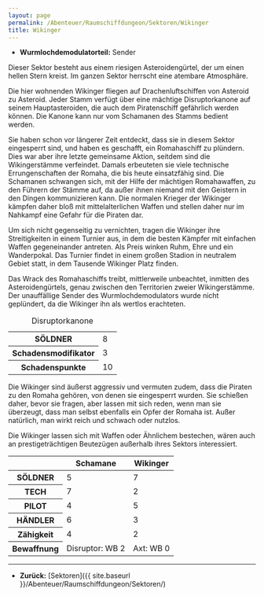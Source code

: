 ```yaml
---
layout: page
permalink: /Abenteuer/Raumschiffdungeon/Sektoren/Wikinger
title: Wikinger
---
```




- **Wurmlochdemodulatorteil:** Sender

Dieser Sektor besteht aus einem riesigen Asteroidengürtel, der um einen hellen Stern kreist. Im ganzen Sektor herrscht eine atembare Atmosphäre.

Die hier wohnenden Wikinger fliegen auf Drachenluftschiffen von Asteroid zu Asteroid. Jeder Stamm verfügt über eine mächtige Disruptorkanone auf seinem Hauptasteroiden, die auch dem Piratenschiff gefährlich werden können. Die Kanone kann nur vom Schamanen des Stamms bedient werden.

Sie haben schon vor längerer Zeit entdeckt, dass sie in diesem Sektor eingesperrt sind, und haben es geschafft, ein Romahaschiff zu plündern. Dies war aber ihre letzte gemeinsame Aktion, seitdem sind die Wikingerstämme verfeindet. Damals erbeuteten sie viele technische Errungenschaften der Romaha, die bis heute einsatzfähig sind. Die Schamanen schwangen sich, mit der Hilfe der mächtigen Romahawaffen, zu den Führern der Stämme auf, da außer ihnen niemand mit den Geistern in den Dingen kommunizieren kann. Die normalen Krieger der Wikinger kämpfen daher bloß mit mittelalterlichen Waffen und stellen daher nur im Nahkampf eine Gefahr für die Piraten dar.

Um sich nicht gegenseitig zu vernichten, tragen die Wikinger ihre Streitigkeiten in einem Turnier aus, in dem die besten Kämpfer mit einfachen Waffen gegeneinander antreten. Als Preis winken Ruhm, Ehre und ein Wanderpokal. Das Turnier findet in einem großen Stadion in neutralem Gebiet statt, in dem Tausende Wikinger Platz finden.

Das Wrack des Romahaschiffs treibt, mittlerweile unbeachtet, inmitten des Asteroidengürtels, genau zwischen den Territorien zweier Wikingerstämme. Der unauffällige Sender des Wurmlochdemodulators wurde nicht geplündert, da die Wikinger ihn als wertlos erachteten.

<table>
<caption>Disruptorkanone</caption>
<tbody>
<tr><th>SÖLDNER</th><td>8</td></tr>
<tr><th>Schadensmodifikator</th><td>3</td></tr>
<tr><th>Schadenspunkte</th><td>10</td></tr>
</tbody>
</table>

Die Wikinger sind äußerst aggressiv und vermuten zudem, dass die Piraten zu den Romaha gehören, von denen sie eingesperrt wurden. Sie schießen daher, bevor sie fragen, aber lassen mit sich reden, wenn man sie überzeugt, dass man selbst ebenfalls ein Opfer der Romaha ist. Außer natürlich, man wirkt reich und schwach oder nutzlos.

Die Wikinger lassen sich mit Waffen oder Ähnlichem bestechen, wären auch an prestigeträchtigen Beutezügen außerhalb ihres Sektors interessiert.

<table>
<thead>
<tr><th> </th><th>Schamane</th><th>Wikinger</th></tr>
</thead>
<tbody>
<tr><th>SÖLDNER</th><td>5</td><td>7</td></tr>
<tr><th>TECH</th><td>7</td><td>2</td></tr>
<tr><th>PILOT</th><td>4</td><td>5</td></tr>
<tr><th>HÄNDLER</th><td>6</td><td>3</td></tr>
<tr><th>Zähigkeit</th><td>4</td><td>2</td></tr>
<tr><th>Bewaffnung</th><td>Disruptor: WB 2</td><td>Axt: WB 0</td></tr>
</tbody>
</table>

***

- **Zurück:** [Sektoren]({{ site.baseurl }}/Abenteuer/Raumschiffdungeon/Sektoren/)
